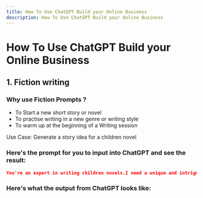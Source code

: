 ```yaml
---
title: How To Use ChatGPT Build your Online Business
description: How To Use ChatGPT Build your Online Business
---
```


# How To Use ChatGPT Build your Online Business

## 1. Fiction writing 

###  Why use Fiction Prompts ?
- To Start a new short story or novel
- To practise writing in a new genre or writing style
- To warm up at the beginning of a Writing session

Use Case: Generate a story idea for a children novel 

### Here's the prompt for you to input into ChatGPT and see the result:
```json
You're an expert in writing children novels.I need a unique and intriguing story idea for a children novel about how to promote kindness in the world Can you provide me with a compelling concept?”
```
### Here's what the output from ChatGPT looks like:

